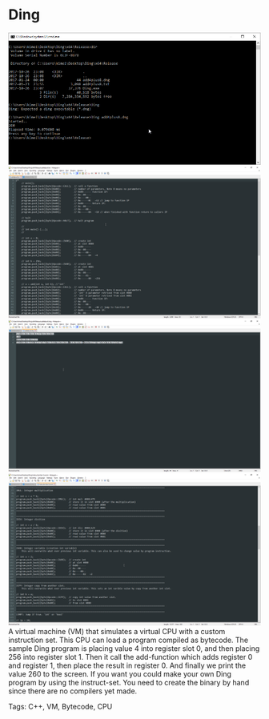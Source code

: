 # Ding
![Ding demostration](Ding-demostration.png)
![Ding scripting](Ding-detailed-description-of-ding-program.png)
![Ding binary](Ding-binary-of-ding-program.png)
![Ding instruction set](Ding-instruction-set-for-ding-vm.png)
A virtual machine (VM) that simulates a virtual CPU with a custom instruction set. This CPU can load a program compiled as bytecode. The sample Ding program is placing value 4 into register slot 0, and then placing 256 into register slot 1. Then it call the add-function which adds register 0 and register 1, then place the result in register 0. And finally we print the value 260 to the screen. If you want you could make your own Ding program by using the instruct-set. You need to create the binary by hand since there are no compilers yet made.

Tags: C++, VM, Bytecode, CPU
